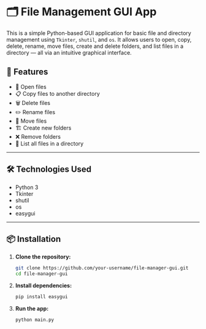 # 🗂️ File Management GUI App

This is a simple Python-based GUI application for basic file and directory management using `Tkinter`, `shutil`, and `os`. It allows users to open, copy, delete, rename, move files, create and delete folders, and list files in a directory — all via an intuitive graphical interface.

## 🚀 Features

- 📂 Open files
- 📋 Copy files to another directory
- 🗑️ Delete files
- ✏️ Rename files
- 🔁 Move files
- 🏗️ Create new folders
- ❌ Remove folders
- 📃 List all files in a directory

---

## 🛠️ Technologies Used

- Python 3
- Tkinter
- shutil
- os
- easygui

---

## 📦 Installation

1. **Clone the repository:**
   ```bash
   git clone https://github.com/your-username/file-manager-gui.git
   cd file-manager-gui

2. **Install dependencies:**
   ```bash
   pip install easygui

3. **Run the app:**
   ```bash
   python main.py
